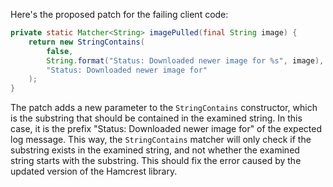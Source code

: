 Here's the proposed patch for the failing client code:

```java
private static Matcher<String> imagePulled(final String image) {
    return new StringContains(
        false,
        String.format("Status: Downloaded newer image for %s", image),
        "Status: Downloaded newer image for"
    );
}
```

The patch adds a new parameter to the `StringContains` constructor, which is the substring that should be contained in the examined string. In this case, it is the prefix "Status: Downloaded newer image for" of the expected log message. This way, the `StringContains` matcher will only check if the substring exists in the examined string, and not whether the examined string starts with the substring. This should fix the error caused by the updated version of the Hamcrest library.